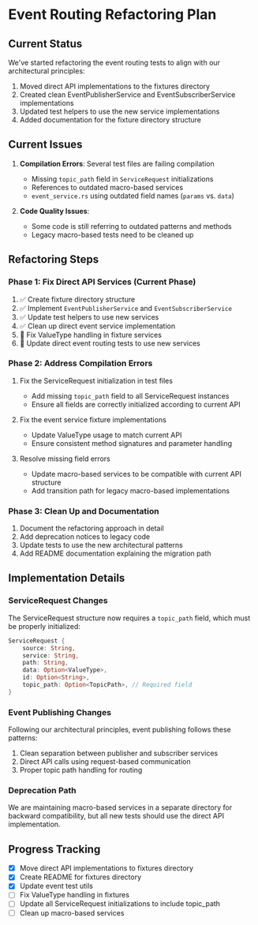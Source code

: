 # Event Routing Refactoring Plan

## Current Status

We've started refactoring the event routing tests to align with our architectural principles:

1. Moved direct API implementations to the fixtures directory
2. Created clean EventPublisherService and EventSubscriberService implementations
3. Updated test helpers to use the new service implementations
4. Added documentation for the fixture directory structure

## Current Issues

1. **Compilation Errors**: Several test files are failing compilation
   - Missing `topic_path` field in `ServiceRequest` initializations
   - References to outdated macro-based services
   - `event_service.rs` using outdated field names (`params` vs. `data`)

2. **Code Quality Issues**:
   - Some code is still referring to outdated patterns and methods
   - Legacy macro-based tests need to be cleaned up

## Refactoring Steps

### Phase 1: Fix Direct API Services (Current Phase)

1. ✅ Create fixture directory structure
2. ✅ Implement `EventPublisherService` and `EventSubscriberService`
3. ✅ Update test helpers to use new services
4. ✅ Clean up direct event service implementation
5. 🔄 Fix ValueType handling in fixture services
6. 🔄 Update direct event routing tests to use new services

### Phase 2: Address Compilation Errors

1. Fix the ServiceRequest initialization in test files
   - Add missing `topic_path` field to all ServiceRequest instances
   - Ensure all fields are correctly initialized according to current API

2. Fix the event service fixture implementations
   - Update ValueType usage to match current API
   - Ensure consistent method signatures and parameter handling

3. Resolve missing field errors
   - Update macro-based services to be compatible with current API structure
   - Add transition path for legacy macro-based implementations

### Phase 3: Clean Up and Documentation

1. Document the refactoring approach in detail
2. Add deprecation notices to legacy code
3. Update tests to use the new architectural patterns
4. Add README documentation explaining the migration path

## Implementation Details

### ServiceRequest Changes

The ServiceRequest structure now requires a `topic_path` field, which must be properly initialized:

```rust
ServiceRequest {
    source: String,
    service: String,
    path: String,
    data: Option<ValueType>,
    id: Option<String>,
    topic_path: Option<TopicPath>, // Required field
}
```

### Event Publishing Changes

Following our architectural principles, event publishing follows these patterns:

1. Clean separation between publisher and subscriber services
2. Direct API calls using request-based communication
3. Proper topic path handling for routing

### Deprecation Path

We are maintaining macro-based services in a separate directory for backward compatibility, but all new tests should use the direct API implementation.

## Progress Tracking

- [x] Move direct API implementations to fixtures directory
- [x] Create README for fixtures directory
- [x] Update event test utils
- [ ] Fix ValueType handling in fixtures
- [ ] Update all ServiceRequest initializations to include topic_path
- [ ] Clean up macro-based services
